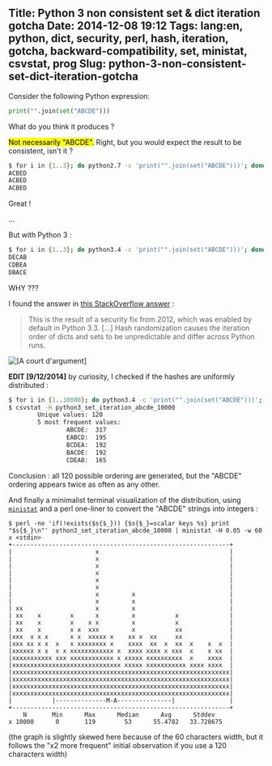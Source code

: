 Title: Python 3 non consistent set & dict iteration gotcha
Date: 2014-12-08 19:12
Tags: lang:en, python, dict, security, perl, hash, iteration, gotcha, backward-compatibility, set, ministat, csvstat, prog
Slug: python-3-non-consistent-set-dict-iteration-gotcha
---
Consider the following Python expression:
```python
print("".join(set("ABCDE")))
```

What do you think it produces ?

<mark>Not necessarily "ABCDE".</mark>
Right, but you would expect the result to be consistent, isn't it ?

```bash
$ for i in {1..3}; do python2.7 -c 'print("".join(set("ABCDE")))'; done
ACBED
ACBED
ACBED
```

Great !

...

But with Python 3 :

```bash
$ for i in {1..3}; do python3.4 -c 'print("".join(set("ABCDE")))'; done
DECAB
CDBEA
DBACE
```

WHY ???

I found the answer in [this StackOverflow answer](http://stackoverflow.com/a/14959001/636849) :

<blockquote>This is the result of a security fix from 2012, which was enabled by default in Python 3.3. [...]
Hash randomization causes the iteration order of dicts and sets to be unpredictable and differ across Python runs.</blockquote>

<img src="/images/wwcb/ACourtDArgument.gif" alt="[A court d'argument]" title="Fireflyyyyy !">


**EDIT [9/12/2014]** by curiosity, I checked if the hashes are uniformly distributed :
```bash
$ for i in {1..10000}; do python3.4 -c 'print("".join(set("ABCDE")))'; done > python3_set_iteration_abcde_10000
$ csvstat -H python3_set_iteration_abcde_10000
        Unique values: 120
        5 most frequent values:
                ABCDE:  317
                EABCD:  195
                BCDEA:  192
                BACDE:  192
                CDEAB:  165
```

Conclusion : all 120 possible ordering are generated, but the "ABCDE" ordering appears twice as often as any other.

And finally a minimalist terminal visualization of the distribution, using [`ministat`](https://github.com/thorduri/ministat) and a perl one-liner to convert the "ABCDE" strings into integers :
```
$ perl -ne 'if(!exists($s{$_})) {$s{$_}=scalar keys %s} print "$s{$_}\n"' python3_set_iteration_abcde_10000 | ministat -H 0.05 -w 60
x <stdin>
+------------------------------------------------------------+
|                       x                                    |
|                       x                                    |
|                       x                                    |
|                       x                                    |
|                       x                                    |
|                       x                                    |
|                       x         x                          |
|                       x         x                          |
| xx                    x         x                          |
| xx    x        x      x         x           x              |
| xx    x        x    x x         x           x              |
| xx    x        x x  xxx         x           xx             |
|xxx  x x x      x x  xxxxx x    xx x  xx     xx             |
|xxx xx x x  x   x xxxxxxxx x    xxxx  xx  x  xx  x    x  x  |
|xxxxxx x x  x x xxxxxxxxxxxx x  xxxx xxxx x xxx  x    x xx  |
|xxxxxxxxxxx xxx xxxxxxxxxxxx x xxxxx xxxxxxxxxx  x    xxxx  |
|xxxxxxxxxxxxxxxxxxxxxxxxxxxxxx xxxxx xxxxxxxxxxx xxxx xxxx  |
|xxxxxxxxxxxxxxxxxxxxxxxxxxxxxxxxxxxxxxxxxxxxxxxxxxxxxxxxxxxx|
|xxxxxxxxxxxxxxxxxxxxxxxxxxxxxxxxxxxxxxxxxxxxxxxxxxxxxxxxxxxx|
|xxxxxxxxxxxxxxxxxxxxxxxxxxxxxxxxxxxxxxxxxxxxxxxxxxxxxxxxxxxx|
|xxxxxxxxxxxxxxxxxxxxxxxxxxxxxxxxxxxxxxxxxxxxxxxxxxxxxxxxxxxx|
|           |--------------M-A---------------|               |
+------------------------------------------------------------+
    N       Min      Max      Median      Avg      Stddev
x 10000      0       119        53      55.4782   33.728675
```

(the graph is slightly skewed here because of the 60 characters width, but it follows the "x2 more frequent" initial observation if you use a 120 characters width)

